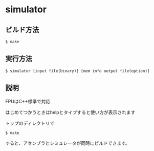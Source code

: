 # simulator
## ビルド方法

```$ make```

## 実行方法

```$ simulator [input file(binary)] [mem info output file(option)]```

## 説明

FPUはC++標準で対応

はじめてつかうときはhelpとタイプすると使い方が表示されます

トップのディレクトリで

```$ make```

すると、アセンブラとシミュレータが同時にビルドできます。